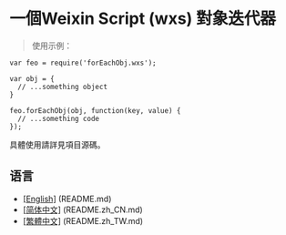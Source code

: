 # 一個Weixin Script (wxs) 對象迭代器

> 使用示例：
``` shell
var feo = require('forEachObj.wxs');

var obj = {
  // ...something object
}

feo.forEachObj(obj, function(key, value) {
  // ...something code
});
```
具體使用請詳見項目源碼。

## 语言
- <a href="README.md">[English]</a> (README.md)
- <a href="README.zh_CN.md">[简体中文]</a> (README.zh_CN.md)
- <a href="README.zh_TW.md">[繁體中文]</a> (README.zh_TW.md)
